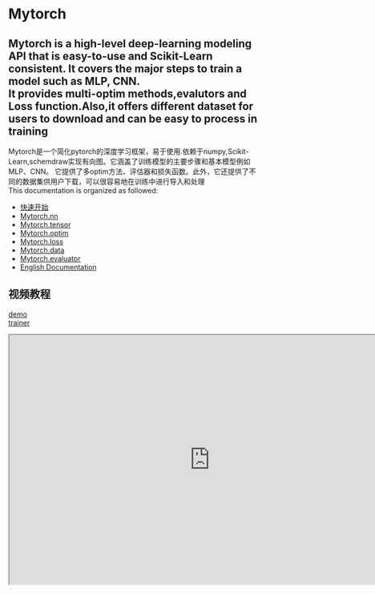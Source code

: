 

# Mytorch
Mytorch is a high-level deep-learning modeling API that is easy-to-use and 
Scikit-Learn consistent. It covers the major steps to train a 
model such as  MLP, CNN.  
It provides multi-optim methods,evalutors and Loss function.Also,it offers different dataset for users
to download and can be easy to process in training  
---
Mytorch是一个简化pytorch的深度学习框架，易于使用.依赖于numpy,Scikit-Learn,schemdraw实现有向图。它涵盖了训练模型的主要步骤和基本模型例如MLP、CNN。
它提供了多optim方法、评估器和损失函数。此外，它还提供了不同的数据集供用户下载，可以很容易地在训练中进行导入和处理  
This documentation is organized as followed:
- [快速开始](https://yulinlina.github.io/Mytorch/Chinese/Chinese.html)  
- [Mytorch.nn](https://yulinlina.github.io/Mytorch/Mytorch.nn.html)  
- [Mytorch.tensor](https://yulinlina.github.io/Mytorch/Mytorch.tensor.html) 
- [Mytorch.optim](https://yulinlina.github.io/Mytorch/Mytorch.optim.html) 
- [Mytorch.loss](https://yulinlina.github.io/Mytorch/Mytorch.loss.html) 
- [Mytorch.data](https://yulinlina.github.io/Mytorch/Mytorch.data.html) 
- [Mytorch.evaluator](https://yulinlina.github.io/Mytorch/Mytorch.evaluator;.html) 
- [English Documentation](https://yulinlina.github.io/Mytorch/Chinese/English.html)   
## 视频教程
[demo](https://www.bilibili.com/video/BV1E14y1n7dh/?vd_source=77f197efc9e66a13ad8a2235a6cb34be)  
[trainer](https://www.bilibili.com/video/BV1Y14y1n7HG/?vd_source=77f197efc9e66a13ad8a2235a6cb34be)  
<iframe height=498 width=800 src="https://www.bilibili.com/video/BV1E14y1n7dh/?vd_source=77f197efc9e66a13ad8a2235a6cb34be">